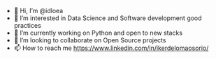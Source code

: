 - 👋 Hi, I’m @idloea
- 👀 I’m interested in Data Science and Software development good practices
- 🌱 I’m currently working on Python and open to new stacks
- 💞️ I’m looking to collaborate on Open Source projects 
- 📫 How to reach me https://www.linkedin.com/in/ikerdelomaosorio/

<!---
idloea/idloea is a ✨ special ✨ repository because its `README.md` (this file) appears on your GitHub profile.
You can click the Preview link to take a look at your changes.
--->
